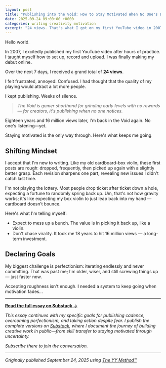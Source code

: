 ```yaml
---
layout: post
title: "Publishing into the Void: How to Stay Motivated When No One's Listening"
date: 2025-09-24 09:00:00 +0000
categories: writing creativity motivation
excerpt: "24 views. That's what I got on my first YouTube video in 2007. Eighteen years and 16 million views later, I'm back in the Void again—this time with writing."
---
```


Hello world.

In 2007, I excitedly published my first YouTube video after hours of practice. I taught myself how to set up, record and upload. I was finally making my debut online.

Over the next 7 days, I received a grand total of **24 views**.

I felt frustrated, annoyed. Confused. I had thought that the quality of my playing would attract a lot more people.

I kept publishing. Weeks of silence.

> *The Void is gamer shorthand for grinding early levels with no rewards — for creators, it's publishing when no one notices.*

Eighteen years and 16 million views later, I'm back in the Void again. No one's listening—yet.

Staying motivated is the only way through. Here's what keeps me going.

## Shifting Mindset

I accept that I'm new to writing. Like my old cardboard-box violin, these first posts are rough: dropped, frequently, then picked up again with a slightly better grasp. Each revision sharpens one part, revealing new issues I didn't catch last time.

I'm not playing the lottery. Most people drop ticket after ticket down a hole, expecting a fortune to randomly spring back up. Um, that's not how gravity works; it's like expecting my box violin to just leap back into my hand — cardboard doesn't bounce.

Here's what I'm telling myself:

* Expect to mess up a bunch. The value is in picking it back up, like a violin.
* Don't chase virality. It took me 18 years to hit 16 million views — a long-term investment.

## Declaring Goals

My biggest challenge is perfectionism: iterating endlessly and never committing. That was past me; I'm older, wiser, and still screwing things up — just faster now.

Accepting roughness isn't enough. I needed a system to keep going when motivation fades...

---

**[Read the full essay on Substack →](https://benchanviolin.substack.com/p/publishing-into-the-void)**

*This essay continues with my specific goals for publishing cadence, overcoming perfectionism, and taking action despite fear. I publish the complete versions on [Substack](https://benchanviolin.substack.com), where I document the journey of building creative work in public—from skill transfer to staying motivated through uncertainty.*

*Subscribe there to join the conversation.*

---

*Originally published September 24, 2025 using [The YY Method™](https://yymethod.com)*
